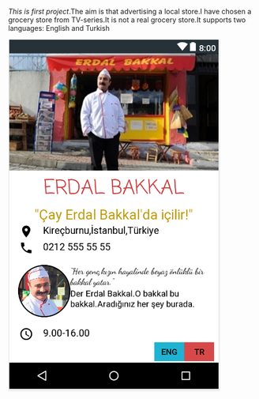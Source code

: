 *This is first project*.The aim is that advertising a local store.I have chosen a grocery store from TV-series.It is not a real grocery store.It supports two languages: English and Turkish


![image](https://github.com/aysedemirel/udacity-android/blob/master/ErdalBakkal/erdalBakkal.png)
